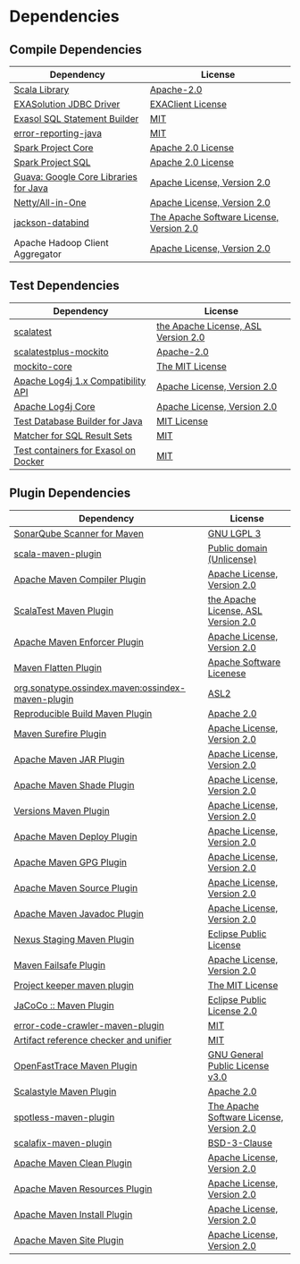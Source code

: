 <!-- @formatter:off -->
# Dependencies

## Compile Dependencies

| Dependency                                 | License                                        |
| ------------------------------------------ | ---------------------------------------------- |
| [Scala Library][0]                         | [Apache-2.0][1]                                |
| [EXASolution JDBC Driver][2]               | [EXAClient License][3]                         |
| [Exasol SQL Statement Builder][4]          | [MIT][5]                                       |
| [error-reporting-java][6]                  | [MIT][5]                                       |
| [Spark Project Core][7]                    | [Apache 2.0 License][8]                        |
| [Spark Project SQL][7]                     | [Apache 2.0 License][8]                        |
| [Guava: Google Core Libraries for Java][9] | [Apache License, Version 2.0][10]              |
| [Netty/All-in-One][11]                     | [Apache License, Version 2.0][1]               |
| [jackson-databind][12]                     | [The Apache Software License, Version 2.0][10] |
| Apache Hadoop Client Aggregator            | [Apache License, Version 2.0][13]              |

## Test Dependencies

| Dependency                                 | License                                   |
| ------------------------------------------ | ----------------------------------------- |
| [scalatest][14]                            | [the Apache License, ASL Version 2.0][15] |
| [scalatestplus-mockito][16]                | [Apache-2.0][15]                          |
| [mockito-core][17]                         | [The MIT License][18]                     |
| [Apache Log4j 1.x Compatibility API][19]   | [Apache License, Version 2.0][13]         |
| [Apache Log4j Core][20]                    | [Apache License, Version 2.0][13]         |
| [Test Database Builder for Java][21]       | [MIT License][22]                         |
| [Matcher for SQL Result Sets][23]          | [MIT][5]                                  |
| [Test containers for Exasol on Docker][24] | [MIT][5]                                  |

## Plugin Dependencies

| Dependency                                              | License                                        |
| ------------------------------------------------------- | ---------------------------------------------- |
| [SonarQube Scanner for Maven][25]                       | [GNU LGPL 3][26]                               |
| [scala-maven-plugin][27]                                | [Public domain (Unlicense)][28]                |
| [Apache Maven Compiler Plugin][29]                      | [Apache License, Version 2.0][13]              |
| [ScalaTest Maven Plugin][30]                            | [the Apache License, ASL Version 2.0][15]      |
| [Apache Maven Enforcer Plugin][31]                      | [Apache License, Version 2.0][13]              |
| [Maven Flatten Plugin][32]                              | [Apache Software Licenese][10]                 |
| [org.sonatype.ossindex.maven:ossindex-maven-plugin][33] | [ASL2][10]                                     |
| [Reproducible Build Maven Plugin][34]                   | [Apache 2.0][10]                               |
| [Maven Surefire Plugin][35]                             | [Apache License, Version 2.0][13]              |
| [Apache Maven JAR Plugin][36]                           | [Apache License, Version 2.0][13]              |
| [Apache Maven Shade Plugin][37]                         | [Apache License, Version 2.0][13]              |
| [Versions Maven Plugin][38]                             | [Apache License, Version 2.0][13]              |
| [Apache Maven Deploy Plugin][39]                        | [Apache License, Version 2.0][13]              |
| [Apache Maven GPG Plugin][40]                           | [Apache License, Version 2.0][13]              |
| [Apache Maven Source Plugin][41]                        | [Apache License, Version 2.0][13]              |
| [Apache Maven Javadoc Plugin][42]                       | [Apache License, Version 2.0][13]              |
| [Nexus Staging Maven Plugin][43]                        | [Eclipse Public License][44]                   |
| [Maven Failsafe Plugin][45]                             | [Apache License, Version 2.0][13]              |
| [Project keeper maven plugin][46]                       | [The MIT License][47]                          |
| [JaCoCo :: Maven Plugin][48]                            | [Eclipse Public License 2.0][49]               |
| [error-code-crawler-maven-plugin][50]                   | [MIT][5]                                       |
| [Artifact reference checker and unifier][51]            | [MIT][5]                                       |
| [OpenFastTrace Maven Plugin][52]                        | [GNU General Public License v3.0][53]          |
| [Scalastyle Maven Plugin][54]                           | [Apache 2.0][8]                                |
| [spotless-maven-plugin][55]                             | [The Apache Software License, Version 2.0][13] |
| [scalafix-maven-plugin][56]                             | [BSD-3-Clause][57]                             |
| [Apache Maven Clean Plugin][58]                         | [Apache License, Version 2.0][13]              |
| [Apache Maven Resources Plugin][59]                     | [Apache License, Version 2.0][13]              |
| [Apache Maven Install Plugin][60]                       | [Apache License, Version 2.0][10]              |
| [Apache Maven Site Plugin][61]                          | [Apache License, Version 2.0][13]              |

[0]: https://www.scala-lang.org/
[1]: https://www.apache.org/licenses/LICENSE-2.0
[2]: http://www.exasol.com
[3]: LICENSE-exasol-jdbc.txt
[4]: https://github.com/exasol/sql-statement-builder
[5]: https://opensource.org/licenses/MIT
[6]: https://github.com/exasol/error-reporting-java
[7]: http://spark.apache.org/
[8]: http://www.apache.org/licenses/LICENSE-2.0.html
[9]: https://github.com/google/guava
[10]: http://www.apache.org/licenses/LICENSE-2.0.txt
[11]: https://netty.io/netty-all/
[12]: http://github.com/FasterXML/jackson
[13]: https://www.apache.org/licenses/LICENSE-2.0.txt
[14]: http://www.scalatest.org
[15]: http://www.apache.org/licenses/LICENSE-2.0
[16]: https://github.com/scalatest/scalatestplus-mockito
[17]: https://github.com/mockito/mockito
[18]: https://github.com/mockito/mockito/blob/main/LICENSE
[19]: https://logging.apache.org/log4j/2.x/log4j-1.2-api/
[20]: https://logging.apache.org/log4j/2.x/log4j-core/
[21]: https://github.com/exasol/test-db-builder-java/
[22]: https://github.com/exasol/test-db-builder-java/blob/main/LICENSE
[23]: https://github.com/exasol/hamcrest-resultset-matcher
[24]: https://github.com/exasol/exasol-testcontainers
[25]: http://sonarsource.github.io/sonar-scanner-maven/
[26]: http://www.gnu.org/licenses/lgpl.txt
[27]: http://github.com/davidB/scala-maven-plugin
[28]: http://unlicense.org/
[29]: https://maven.apache.org/plugins/maven-compiler-plugin/
[30]: http://nexus.sonatype.org/oss-repository-hosting.html/scalatest-maven-plugin
[31]: https://maven.apache.org/enforcer/maven-enforcer-plugin/
[32]: https://www.mojohaus.org/flatten-maven-plugin/
[33]: https://sonatype.github.io/ossindex-maven/maven-plugin/
[34]: http://zlika.github.io/reproducible-build-maven-plugin
[35]: https://maven.apache.org/surefire/maven-surefire-plugin/
[36]: https://maven.apache.org/plugins/maven-jar-plugin/
[37]: https://maven.apache.org/plugins/maven-shade-plugin/
[38]: http://www.mojohaus.org/versions-maven-plugin/
[39]: https://maven.apache.org/plugins/maven-deploy-plugin/
[40]: https://maven.apache.org/plugins/maven-gpg-plugin/
[41]: https://maven.apache.org/plugins/maven-source-plugin/
[42]: https://maven.apache.org/plugins/maven-javadoc-plugin/
[43]: http://www.sonatype.com/public-parent/nexus-maven-plugins/nexus-staging/nexus-staging-maven-plugin/
[44]: http://www.eclipse.org/legal/epl-v10.html
[45]: https://maven.apache.org/surefire/maven-failsafe-plugin/
[46]: https://github.com/exasol/project-keeper/
[47]: https://github.com/exasol/project-keeper/blob/main/LICENSE
[48]: https://www.jacoco.org/jacoco/trunk/doc/maven.html
[49]: https://www.eclipse.org/legal/epl-2.0/
[50]: https://github.com/exasol/error-code-crawler-maven-plugin
[51]: https://github.com/exasol/artifact-reference-checker-maven-plugin
[52]: https://github.com/itsallcode/openfasttrace-maven-plugin
[53]: https://www.gnu.org/licenses/gpl-3.0.html
[54]: http://www.scalastyle.org
[55]: https://github.com/diffplug/spotless
[56]: https://github.com/evis/scalafix-maven-plugin
[57]: https://opensource.org/licenses/BSD-3-Clause
[58]: https://maven.apache.org/plugins/maven-clean-plugin/
[59]: https://maven.apache.org/plugins/maven-resources-plugin/
[60]: http://maven.apache.org/plugins/maven-install-plugin/
[61]: https://maven.apache.org/plugins/maven-site-plugin/
